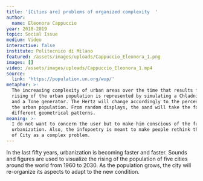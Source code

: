 ```yaml
---
title: '[Cities are] problems of organized complexity  '
author:
  name: Eleonora Cappuccio
year: 2018-2019
topic: Social Issue
medium: Video
interactive: false
institute: Politecnico di Milano
featured: /assets/images/uploads/Cappuccio_Eleonora_1.png
images: []
video: /assets/images/uploads/Cappuccio_Eleonora_1.mp4
source:
  link: 'https://population.un.org/wup/'
metaphor: >-
  The increasing complexity of urban areas over the time that results from the
  rising of the urban population is represented by simulating a Chladni plate
  and a Tone generator. The Hertz will change accordingly to the percentage of
  the urban population. From random displays, the sand will take the form of
  different geometrical patterns.
meaning: >-
  I do not want to concern the user but to make him conscious of the future of
  urbanization. Also, the infopoetry is meant to make people rethink their idea
  of City as a complex problem.
---
```

In the last fifty years, urbanization is becoming faster and faster. Sounds and figures are used to visualize the rising of the population of five cities around the world from 1960 to 2030. As the population grows, the city will re-organize its aspects to adapt to the new condition.
